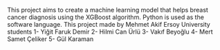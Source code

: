 This project aims to create a machine learning model that helps breast cancer diagnosis using the XGBoost algorithm. Python is used as the software language.
This project made by Mehmet Akif Ersoy University students
1- Yiğit Faruk Demir 
2- Hilmi Can Ürlü 
3- Vakıf Beyoğlu
4- Mert Samet Çeliker
5- Gül Karaman

